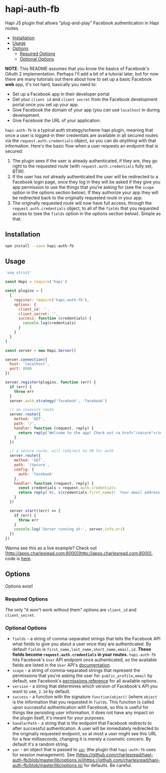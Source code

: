 # hapi-auth-fb

Hapi JS plugin that allows "plug-and-play" Facebook authentication in Hapi routes.

<!-- toc -->

- [Installation](#installation)
- [Usage](#usage)
- [Options](#options)
  * [Required Options](#required-options)
  * [Optional Options](#optional-options)

<!-- tocstop -->

<strong>NOTE</strong>:  This README assumes that you know the basics of Facebook's OAuth 2 implementation.  Perhaps I'll add a bit of a tutorial later, but for now there are many tutorials out there about how to set up a basic Facebook <strong>web</strong> app, it's not hard, basically you need to:

* Set up a Facebook app in their developer portal
* Get your `client id` and `client secret` from the Facebook development portal once you set up your app.
* Give Facebook the domain of your app (you _can_ use `localhost` in during development.
* Give Facebook the URL of your application.

`hapi-auth-fb` is a typical auth strategy/scheme hapi plugin, meaning that once a user is logged-in their credentials are available in all secured routes via the `request.auth.credentials` object, so you can do _anything_ with that information.  Here's the basic flow when a user requests an endpoint that is secured:

1.  The plugin sees if the user is already authenticated, if they are, they go right to the requested route (with `request.auth.credentials` fully set, BTW).
2. If the user has not already authenticated the user will be redirected to a Facebook login page, once they log in they will be asked if they give you app permission to use the things that you're asking for (see the `scope` option in the options section below).  If they authorize your app they will be redirected back to the originally requested route in your app.
3. The originally requested route will now have full access, through the `request.auth.credentials` object, to all of the `fields` that you requested access to (see the `fields` option in the options section below).  Simple as that.

## Installation

```bash
npm install --save hapi-auth-fb
```

## Usage

```js
'use strict'

const Hapi = require('hapi')

const plugins = [
  {
    register: require('hapi-auth-fb'),
    options: {
      client_id: '',
      client_secret: '',
      success: function (credentials) {
        console.log(credentials)
      }
    }
  }
]

const server = new Hapi.Server()

server.connection({
  host: 'localhost',
  port: 8000
})

server.register(plugins, function (err) {
  if (err) {
    throw err
  }
  server.auth.strategy('facebook', 'facebook')

  // an insecure route
  server.route({
    method: 'GET',
    path: '/',
    handler: function (request, reply) {
      return reply('Welcome to the app! Check out <a href="/secure">/secure</a> to see a secured endpoint.')
    }
  })

  // a secure route, will redirect to FB for auth
  server.route({
    method: 'GET',
    path: '/secure',
    config: {
      auth: 'facebook'
    },
    handler: function (request, reply) {
      const credentials = request.auth.credentials
      return reply(`Hi, ${credentials.first_name}!  Your email address is ${credentials.email} (according to Facebook).`)
    }
  })

  server.start((err) => {
    if (err) {
      throw err
    }
    console.log('Server running at:', server.info.uri)
  })
})
```

Wanna see this as a live example?  Check out [http://apps.charlesread.com:8000](http://apps.charlesread.com:8000), code is [here](https://github.com/charlesread/hapi-auth-fb-demo).

## Options

Options exist!

### Required Options

The only "it won't work without them" options are `client_id` and `client_secret`.

### Optional Options

* `fields` - a string of comma-separated strings that tells the Facebook API what fields to give you about a user once they are authenticated.  By default `fields` is `first_name,last_name,short_name,email,id`.  <strong>These fields become `request.auth.credentials` in your routes.</strong>  `hapi-auth-fb` hits Facebook's `User` API endpoint once authenticated, so the available fields are listed in the `User` API's [documentation](https://developers.facebook.com/docs/graph-api/reference/user).
* `scope` - a string of comma-separated strings that represent the permissions that you're asking the user for.  `public_profile,email` by default, see Facebook's [permissions reference](https://developers.facebook.com/docs/facebook-login/permissions) for all available options.
* `version` - a string that determines which version of Facebook's API you want to use, `2.10` by default.
* `success` - a function with the signature `function(object)` (where `object` is the information that you requested in `fields`.  This function is called upon successful authentication with Facebook, so this is useful for things like persisting user information, it does not have any impact on the plugin itself, it's meant for your purposes.
* `handlerPath` - a string that is the endpoint that Facebook redirects to after successful authentication.  A user will be immediately redirected to the originally requested endpoint, so at most a user might see this URL for a few milliseconds, changing it is merely a cosmetic concern. By default it's a random string.
* `yar` - an object that is passed to [`yar`](https://github.com/hapijs/yar) (the plugin that `hapi-auth-fb` uses for session management). See [https://github.com/charlesread/hapi-auth-fb/blob/master/lib/options.js](https://github.com/charlesread/hapi-auth-fb/blob/master/lib/options.js) for defaults.  Be careful.

